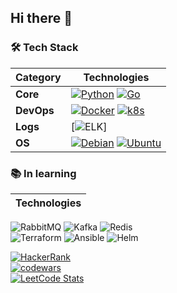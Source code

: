 ## Hi there 👋

<!-- Tech Stack --> 

### 🛠️ Tech Stack
| **Category** | **Technologies** |
| - | - |
**Core** | [![Python](https://img.shields.io/static/v1?label=&message=Python&color=3C78A9&logo=python&logoColor=FFFFFF)](https://www.python.org/) [![Go](https://img.shields.io/static/v1?label=&message=Go&color=00ADD8&logo=go&logoColor=FFFFFF)](https://go.dev/)
**DevOps** | [![Docker](https://img.shields.io/static/v1?label=&message=Docker&color=2496ED&logo=docker&logoColor=FFFFFF)](https://docker.com/) [![k8s](https://img.shields.io/static/v1?label=&message=k8s&color=326CE5&logo=kubernetes&logoColor=FFFFFF)](https://kubernetes.io/)  
**Logs** | [![ELK](https://img.shields.io/static/v1?label=&message=ELK&color=005571&logo=elastic&logoColor=FFFFFF)]     
**OS** | [![Debian](https://img.shields.io/static/v1?label=&message=Debian&color=A81D33&logo=debian&logoColor=FFFFFF)](https://www.debian.org/) [![Ubuntu](https://img.shields.io/static/v1?label=&message=Ubuntu&color=E95420&logo=debian&logoColor=FFFFFF)](https://ubuntu.com/)

### 📚 In learning
| **Technologies** |
| - |
![RabbitMQ](https://img.shields.io/static/v1?label=&message=RabbitMQ&color=FF6600&logo=RabbitMQ&logoColor=FFFFFF) ![Kafka](https://img.shields.io/static/v1?label=&message=Kafka&color=231F20&logo=apachekafka&logoColor=FFFFFF) ![Redis](https://img.shields.io/static/v1?label=&message=Redis&color=FF4438&logo=redis&logoColor=FFFFFF)      
![Terraform](https://img.shields.io/static/v1?label=&message=Terraform&color=844FBA&logo=Terraform&logoColor=FFFFFF) ![Ansible](https://img.shields.io/static/v1?label=&message=Ansible&color=EE0000&logo=Ansible&logoColor=FFFFFF) ![Helm](https://img.shields.io/static/v1?label=&message=Helm&color=0F1689&logo=Helm&logoColor=FFFFFF)        


<!-- Tech Stack -->  

[![HackerRank](https://user-images.githubusercontent.com/1194257/65596422-1cef2080-df97-11e9-9abb-a225204d1805.png)](https://www.hackerrank.com/profile/madMaxR)       
[![codewars](https://www.codewars.com/users/madMaxR/badges/large)](https://www.codewars.com/users/madMaxR)   
[![LeetCode Stats](https://leetcard.jacoblin.cool/madMaxR?theme=light&font=Titillium%20Web)](https://leetcode.com/madMaxR/)      


<!--
**madMaxR/madMaxR** is a ✨ _special_ ✨ repository because its `README.md` (this file) appears on your GitHub profile.

Here are some ideas to get you started:

- 🔭 I’m currently working on ...
- 🌱 I’m currently learning ...
- 👯 I’m looking to collaborate on ...
- 🤔 I’m looking for help with ...
- 💬 Ask me about ...
- 📫 How to reach me: ...
- 😄 Pronouns: ...
- ⚡ Fun fact: ...
-->
